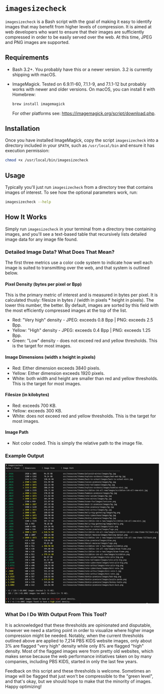 # `imagesizecheck`

`imagesizecheck` is a Bash script with the goal of making it easy to identify images that may benefit from higher levels of compression. It is aimed at web developers who want to ensure that their images are sufficiently compressed in order to be easily served over the web. At this time, JPEG and PNG images are supported.

## Requirements

* Bash 3.2+. You probably have this or a newer version. 3.2 is currently shipping with macOS.
* ImageMagick. Tested on 6.9.11-60, 7.1.1-9, and 7.1.1-12 but probably works with newer and older versions. On macOS, you can install it with Homebrew:

  ```bash
  brew install imagemagick
  ```

  For other platforms see: <https://imagemagick.org/script/download.php>.

## Installation

Once you have installed ImageMagick, copy the script `imagesizecheck` into a directory included in your `$PATH`, such as `/usr/local/bin` and ensure it has execution permission:

```bash
chmod +x /usr/local/bin/imagesizecheck
```

## Usage

Typically you'll just run `imagesizecheck` from a directory tree that contains images of interest. To see how the optional parameters work, run:

```bash
imagesizecheck --help
```

## How It Works

Simply run `imagesizecheck` in your terminal from a directory tree containing images, and you'll see a text-based table that recursively lists detailed image data for any image file found.

### Detailed Image Data? What Does That Mean?

The first three metrics use a color code system to indicate how well each image is suited to transmitting over the web, and that system is outlined below.

#### Pixel Density (bytes per pixel or Bpp)

This is the primary metric of interest and is measured in bytes per pixel. It is calculated thusly: filesize in bytes / (width in pixels * height in pixels). The lower this number, the better. By default, images are sorted by this field with the most efficiently compressed images at the top of the list.

* Red: "Very high" density - JPEG: exceeds 0.8 Bpp | PNG: exceeds 2.5 Bpp.
* Yellow: "High" density - JPEG: exceeds 0.4 Bpp | PNG: exceeds 1.25 Bpp.
* Green: "Low" density - does not exceed red and yellow thresholds. This is the target for most images.

#### Image Dimensions (width x height in pixels)

* Red: Either dimension exceeds 3840 pixels.
* Yellow: Either dimension exceeds 1920 pixels.
* White: both width and height are smaller than red and yellow thresholds. This is the target for most images.

#### Filesize (in kilobytes)

* Red: exceeds 700 KB.
* Yellow: exceeds 300 KB.
* White: does not exceed red and yellow thresholds. This is the target for most images.

#### Image Path

* Not color coded. This is simply the relative path to the image file.

### Example Output

![imagesizecheck Example Output](output-example.png)

### What Do I Do With Output From This Tool?

It is acknowledged that these thresholds are opinionated and disputable, however we need a starting point in order to visualize where higher image compression might be needed. Notably, when the current thresholds outlined above are applied to 7,214 PBS KIDS website images, only about 3% are flagged "very high" density while only 8% are flagged "high" density. Most of the flagged images were from pretty old websites, which makes sense because the web performance initiatives taken on by many companies, including PBS KIDS, started in only the last few years.

Feedback on this script and these thresholds is welcome. Sometimes an image will be flagged that just won't be compressible to the "green level", and that's okay, but we should hope to make that the minority of images. Happy optimizing!
